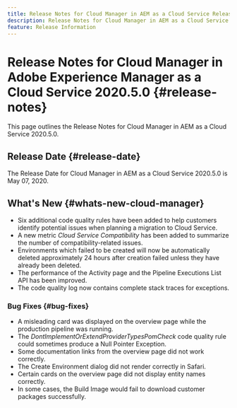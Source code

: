 ```yaml
---
title: Release Notes for Cloud Manager in AEM as a Cloud Service Release 2020.5.0
description: Release Notes for Cloud Manager in AEM as a Cloud Service Release 2020.5.0
feature: Release Information
---
```


# Release Notes for Cloud Manager in Adobe Experience Manager as a Cloud Service 2020.5.0 {#release-notes}

This page outlines the Release Notes for Cloud Manager in AEM as a Cloud Service 2020.5.0.

## Release Date {#release-date}

The Release Date for Cloud Manager in AEM as a Cloud Service 2020.5.0 is May 07, 2020.

## What's New {#whats-new-cloud-manager}

* Six additional code quality rules have been added to help customers identify potential issues when planning a migration to Cloud Service.
* A new metric *Cloud Service Compatibility* has been added to summarize the number of compatibility-related issues.
* Environments which failed to be created will now be automatically deleted approximately 24 hours after creation failed unless they have already been deleted.
* The performance of the Activity page and the Pipeline Executions List API has been improved.
* The code quality log now contains complete stack traces for exceptions.

### Bug Fixes  {#bug-fixes}

* A misleading card was displayed on the overview page while the production pipeline was running.
* The *DontImplementOrExtendProviderTypesPomCheck* code quality rule could sometimes produce a Null Pointer Exception.
* Some documentation links from the overview page did not work correctly.
* The Create Environment dialog did not render correctly in Safari.
* Certain cards on the overview page did not display entity names correctly.
* In some cases, the Build Image would fail to download customer packages successfully.
